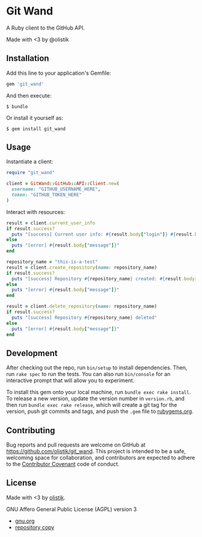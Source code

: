 # Git Wand

A Ruby client to the GitHub API.

Made with <3 by @olistik

## Installation

Add this line to your application's Gemfile:

```ruby
gem 'git_wand'
```

And then execute:

    $ bundle

Or install it yourself as:

    $ gem install git_wand

## Usage

Instantiate a client:

```ruby
require "git_wand"

client = GitWand::GitHub::API::Client.new(
  username: "GITHUB_USERNAME_HERE",
  token: "GITHUB_TOKEN_HERE"
)
```

Interact with resources:

```ruby
result = client.current_user_info
if result.success?
  puts "[success] Current user info: #{result.body["login"]} #{result.body["html_url"]}"
else
  puts "[error] #{result.body["message"]}"
end
```

```ruby
repository_name = "this-is-a-test"
result = client.create_repository(name: repository_name)
if result.success?
  puts "[success] Repository #{repository_name} created: #{result.body["html_url"]}"
else
  puts "[error] #{result.body["message"]}"
end
```

```ruby
result = client.delete_repository(name: repository_name)
if result.success?
  puts "[success] Repository #{repository_name} deleted"
else
  puts "[error] #{result.body["message"]}"
end
```

## Development

After checking out the repo, run `bin/setup` to install dependencies. Then, run `rake spec` to run the tests. You can also run `bin/console` for an interactive prompt that will allow you to experiment.

To install this gem onto your local machine, run `bundle exec rake install`. To release a new version, update the version number in `version.rb`, and then run `bundle exec rake release`, which will create a git tag for the version, push git commits and tags, and push the `.gem` file to [rubygems.org](https://rubygems.org).

## Contributing

Bug reports and pull requests are welcome on GitHub at https://github.com/olistik/git_wand. This project is intended to be a safe, welcoming space for collaboration, and contributors are expected to adhere to the [Contributor Covenant](http://contributor-covenant.org) code of conduct.

## License

Made with <3 by [olistik](https://olisti.co).

GNU Affero General Public License (AGPL) version 3

- [gnu.org](https://www.gnu.org/licenses/agpl-3.0.txt)
- [repository copy](agpl-3.0.txt)
